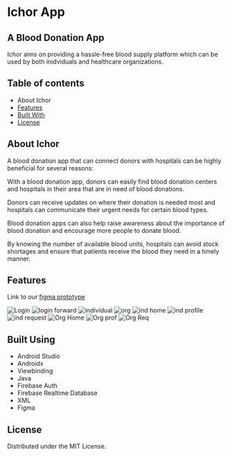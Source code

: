 
# Ichor App

## A Blood Donation App

Ichor aims on providing a hassle-free blood supply platform which can be used by both inidviduals and healthcare organizations. 

## Table of contents
- About Ichor
- [Features](https://github.com/riptide-rv/Ichor_Hackathon/blob/main/README.md#features)
- [Built With](https://github.com/riptide-rv/Ichor_Hackathon/blob/main/README.md#built-using)
- [License](https://github.com/riptide-rv/Ichor_Hackathon/blob/main/README.md#license)


## About Ichor

A blood donation app that can connect donors with hospitals can be highly beneficial for several reasons:

With a blood donation app, donors can easily find blood donation centers and hospitals in their area that are in need of blood donations. 

Donors can receive updates on where their donation is needed most and hospitals can communicate their urgent needs for certain blood types.

Blood donation apps can also help raise awareness about the importance of blood donation and encourage more people to donate blood. 

By knowing the number of available blood units, hospitals can avoid stock shortages and ensure that patients receive the blood they need in a timely manner.

## Features
Link to our [figma prototype](https://www.figma.com/file/bgIa1wsSGklXd6ChfDcoGy/LastMin?node-id=0%3A1&t=54qke27It6qQMvR8-1)

![Login](https://user-images.githubusercontent.com/96327627/226164717-c28e2af0-617d-4131-8b6d-ea66e6b664dc.png)
![login forward](https://user-images.githubusercontent.com/96327627/226164849-8ff3c614-eb8b-4569-8962-6e756dfec537.png)
![individual](https://user-images.githubusercontent.com/96327627/226164784-ae032e4a-85d7-47b4-9f79-c4e5172db015.png)
![org](https://user-images.githubusercontent.com/96327627/226164806-ca92c7d2-0028-4eda-ac63-c89887fbaf51.png)
![ind home](https://user-images.githubusercontent.com/96327627/226164877-1dab4214-8e37-4d07-91cc-bdad88897ccd.png)
![ind profile](https://user-images.githubusercontent.com/96327627/226164883-bd785b08-bca7-432b-8b38-d7433c073988.png)
![ind request](https://user-images.githubusercontent.com/96327627/226164887-198b47c8-72ae-4a88-a3bf-57005acdee74.png)
![Org Home](https://user-images.githubusercontent.com/96327627/226164896-4409f849-3eae-4473-bf1c-4053e7b85b9c.png)
![Org prof](https://user-images.githubusercontent.com/96327627/226164899-cd8aec54-de0c-4e60-96c4-79cb4b481d3f.png)
![Org Req](https://user-images.githubusercontent.com/96327627/226164904-912f1c17-674f-401a-b67d-7a562bd93262.png)


 


## Built Using
- Android Studio
- Androidx
- Viewbinding
- Java
- Firebase Auth
- Firebase Realtime Database
- XML 
- Figma

## License
Distributed under the MIT License. 







